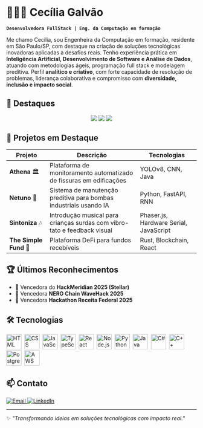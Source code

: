 # 👩🏻‍💻 Cecília Galvão  

**`Desenvolvedora FullStack | Eng. da Computação em formação`**

Me chamo Cecília, sou Engenheira da Computação em formação, residente em São Paulo/SP, com destaque na criação de soluções tecnológicas inovadoras aplicadas a desafios reais. Tenho experiência prática em **Inteligência Artificial, Desenvolvimento de Software e Análise de Dados**, atuando com metodologias ágeis, programação full stack e modelagem preditiva. Perfil **analítico e criativo**, com forte capacidade de resolução de problemas, liderança colaborativa e compromisso com **diversidade, inclusão e impacto social**.  


## 🌟 Destaques  

<p align="center">
  <img src="https://img.shields.io/badge/20+_Projetos_Publicados-6C63FF?style=for-the-badge&logo=github&logoColor=white" />
  <img src="https://img.shields.io/badge/10+_Premiações_Tech-FEC260?style=for-the-badge&logo=trophy&logoColor=black" />
  <img src="https://img.shields.io/badge/2+_Anos_no_Mercado-00BFA6?style=for-the-badge&logo=rocket&logoColor=white" />
</p>
  

## 🚀 Projetos em Destaque  

| Projeto | Descrição | Tecnologias |
|---------|-----------|-------------|
| **Athena** 🏛 | Plataforma de monitoramento automatizado de fissuras em edificações | YOLOv8, CNN, Java |
| **Netuno** 🌊 | Sistema de manutenção preditiva para bombas industriais usando IA | Python, FastAPI, RNN |
| **Sintoniza** 🎶 | Introdução musical para crianças surdas com vibro-tato e feedback visual | Phaser.js, Hardware Serial, JavaScript |
| **The Simple Fund** 💸 | Plataforma DeFi para fundos recebíveis | Rust, Blockchain, React |



## 🏆 Últimos Reconhecimentos  

- 🥇 Vencedora do **HackMeridian 2025 (Stellar)**  
- 🥇 Vencedora **NERO Chain WaveHack 2025**
- 🥇 Vencedora **Hackathon Receita Federal 2025**


## 🛠️ Tecnologias  

<p align="left">
<img src="https://cdn.jsdelivr.net/gh/devicons/devicon/icons/html5/html5-original.svg" title="HTML5" alt="HTML" width="40" height="40"/>&nbsp;
<img src="https://cdn.jsdelivr.net/gh/devicons/devicon/icons/css3/css3-original.svg" title="CSS3" alt="CSS" width="40" height="40"/>&nbsp;
<img src="https://cdn.jsdelivr.net/gh/devicons/devicon/icons/javascript/javascript-original.svg" title="JavaScript" alt="JavaScript" width="40" height="40"/>&nbsp;
<img src="https://cdn.jsdelivr.net/gh/devicons/devicon/icons/typescript/typescript-original.svg" title="TypeScript" alt="TypeScript" width="40" height="40"/>&nbsp;
<img src="https://cdn.jsdelivr.net/gh/devicons/devicon/icons/react/react-original.svg" title="React" alt="React" width="40" height="40"/>&nbsp;
<img src="https://cdn.jsdelivr.net/gh/devicons/devicon/icons/nodejs/nodejs-original.svg" title="Node.js" alt="Node.js" width="40" height="40"/>&nbsp;
<img src="https://cdn.jsdelivr.net/gh/devicons/devicon/icons/python/python-original.svg" title="Python" alt="Python" width="40" height="40"/>&nbsp;
<img src="https://cdn.jsdelivr.net/gh/devicons/devicon/icons/java/java-original.svg" title="Java" alt="Java" width="40" height="40"/>&nbsp;
<img src="https://cdn.jsdelivr.net/gh/devicons/devicon/icons/csharp/csharp-original.svg" title="C#" alt="C#" width="40" height="40"/>&nbsp;
<img src="https://cdn.jsdelivr.net/gh/devicons/devicon/icons/cplusplus/cplusplus-original.svg" title="C++" alt="C++" width="40" height="40"/>&nbsp;
<img src="https://cdn.jsdelivr.net/gh/devicons/devicon/icons/postgresql/postgresql-original.svg" title="PostgreSQL" alt="PostgreSQL" width="40" height="40"/>&nbsp;
<img src="https://cdn.jsdelivr.net/gh/devicons/devicon@latest/icons/amazonwebservices/amazonwebservices-original-wordmark.svg" title="AWS" alt="AWS" width="40" height="40"/>&nbsp;
</p>

<!-- 
## 📊 Estatísticas  

🔒 A maior parte do meu trabalho está em **repositórios privados**, então as estatísticas abaixo refletem apenas meus projetos públicos.

<p align="center">
  <img src="https://github-readme-stats.vercel.app/api?username=ceciliagalvaoo&rank_icon=github&show_icons=true&theme=tokyonight&include_all_commits=true&locale=pt-br" height="180"/>
  <img src="https://github-readme-stats.vercel.app/api/top-langs/?username=ceciliagalvaoo&theme=tokyonight&layout=compact&custom_title=Tecnologias&langs_count=9" height="180"/>
</p>
-->



## 📫 Contato  

<p align="left">
    <a href="mailto:ceciliabtriz@gmail.com">
        <img alt="Email" title="Me envie um email" src="https://custom-icon-badges.demolab.com/badge/-Email-D14836?style=for-the-badge&logo=gmail&logoColor=white"/>
    </a>
    <a href="https://www.linkedin.com/in/ceciliagalvaoo/">
        <img alt="LinkedIn" title="Meu LinkedIn" src="https://custom-icon-badges.demolab.com/badge/-LinkedIn-0A66C2?style=for-the-badge&logo=linkedin&logoColor=white"/>
    </a>
</p>

---

✨ *"Transformando ideias em soluções tecnológicas com impacto real."*  
